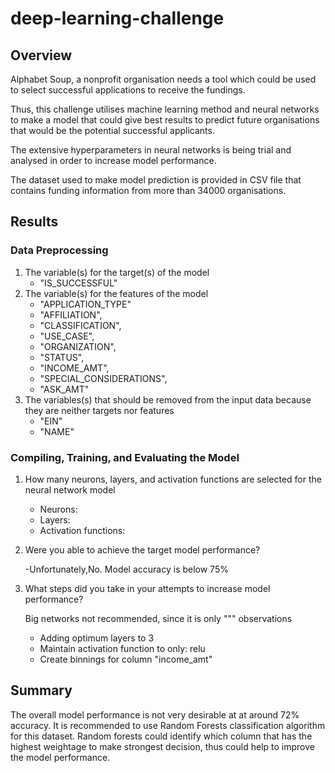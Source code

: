 # deep-learning-challenge

## Overview
Alphabet Soup, a nonprofit organisation needs a tool which could be used to select successful applications to receive the fundings.

Thus, this challenge utilises machine learning method and neural networks to make a model that could give best results to predict future organisations that would be the potential successful applicants.

The extensive hyperparameters in neural networks is being trial and analysed in order to increase model performance.

The dataset used to make model prediction is provided in CSV file that contains funding information from more than 34000 organisations. 

## Results

### Data Preprocessing

1. The variable(s) for the target(s) of the model
   - "IS_SUCCESSFUL"
2. The variable(s) for the features of the model
   -  "APPLICATION_TYPE"
   -  "AFFILIATION",
   -  "CLASSIFICATION",
   -  "USE_CASE",
   -  "ORGANIZATION",
   - "STATUS",
   - "INCOME_AMT",
   - "SPECIAL_CONSIDERATIONS",
   -  "ASK_AMT"
3. The variables(s) that should be removed from the input data because they are neither targets nor features
   - "EIN"
   - "NAME"

### Compiling, Training, and Evaluating the Model
1. How many neurons, layers, and activation functions are selected for the neural network model
   - Neurons:
   - Layers:
   - Activation functions:

2. Were you able to achieve the target model performance?
   
   -Unfortunately,No. Model accuracy is below 75%

4. What steps did you take in your attempts to increase model performance?
   
   Big networks not recommended, since it is only """ observations 
   - Adding optimum layers to 3
   - Maintain activation function to only: relu
   - Create binnings for column "income_amt"

## Summary
The overall model performance is not very desirable at at around 72% accuracy.
It is recommended to use Random Forests classification algorithm for this dataset. 
Random forests could identify which column that has the highest weightage to make strongest decision, thus could help to improve the model performance. 

